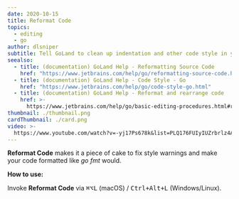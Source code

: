 ```yaml
---
date: 2020-10-15
title: Reformat Code
topics:
  - editing
  - go
author: dlsniper
subtitle: Tell GoLand to clean up indentation and other code style in your file.
seealso:
  - title: (documentation) GoLand Help - Reformatting Source Code
    href: "https://www.jetbrains.com/help/go/reformatting-source-code.html"
  - title: (documentation) GoLand Help - Code Style - Go
    href: "https://www.jetbrains.com/help/go/code-style-go.html"
  - title: (documentation) GoLand Help - Reformat and rearrange code
    href: >-
      https://www.jetbrains.com/help/go/basic-editing-procedures.html#reformat_rearrange_code
thumbnail: ./thumbnail.png
cardThumbnail: ./card.png
video: >-
  https://www.youtube.com/watch?v=-yj17Ps678k&list=PLQ176FUIyIUZrbrlz4AY1V8VzBJKZyVlW&index=89
---
```


**Reformat Code** makes it a piece of cake to fix style warnings and make your code formatted like _go fmt_ would.

**How to use:**

Invoke **Reformat Code** via <kbd>⌘⌥L</kbd> (macOS) / <kbd>Ctrl+Alt+L</kbd> (Windows/Linux).
